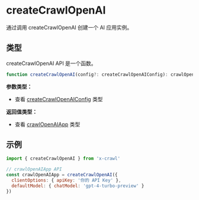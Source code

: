 # createCrawlOpenAI

通过调用 createCrawlOpenAI 创建一个 AI 应用实例。

## 类型

createCrawlOpenAI API 是一个函数。

```ts
function createCrawlOpenAI(config?: createCrawlOpenAIConfig): crawlOpenAIApp
```

**参数类型：**

- 查看 [createCrawlOpenAIConfig](/cn/type/create-crawl-openai#createcrawlopenaiconfig) 类型

**返回值类型：**

- 查看 [crawlOpenAIApp](/cn/type/create-crawl-openai#crawlopenaiapp) 类型

## 示例

```js
import { createCrawlOpenAI } from 'x-crawl'

// crawlOpenAIApp API
const crawlOpenAIApp = createCrawlOpenAI({
  clientOptions: { apiKey: '你的 API Key' },
  defaultModel: { chatModel: 'gpt-4-turbo-preview' }
})
```
